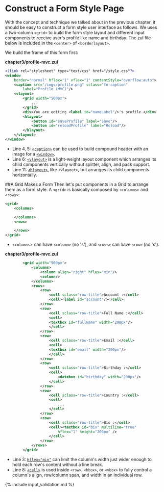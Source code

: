 # Construct a Form Style Page
With the concept and technique we talked about in the previous chapter, it
should be easy to construct a form style user interface as follows. We
uses a two-column `<grid>` to build the form style layout and different
input components to receive user's profile like name and birthday. The
zul file below is included in the `<center>` of `<borderlayout>`.

We build the frame of this form first:

**chapter3/profile-mvc.zul**
```xml
<?link rel="stylesheet" type="text/css" href="/style.css"?>
<window 
    border="normal" hflex="1" vflex="1" contentStyle="overflow:auto">
    <caption src="/imgs/profile.png" sclass="fn-caption"
        label="Profile (MVC)"/>
    <vlayout>
        <grid width="500px">
            ...
        </grid>
        <div>You are editing <label id="nameLabel"/>'s profile.</div>
        <hlayout>
            <button id="saveProfile" label="Save"/>
            <button id="reloadProfile" label="Reload"/>
        </hlayout>
    </vlayout>
</window>
```

-   Line 4, 5:
    [`<caption>`](https://books.zkoss.org/wiki/ZK_Component_Reference/Containers/Caption)
    can be used to build compound header with an image for a [`<window>`](https://books.zkoss.org/wiki/ZK_Component_Reference/Containers/Window ).
-   Line 6: [`<vlayout>`](https://books.zkoss.org/wiki/ZK_Component_Reference/Layouts/Vlayout) is
    a light-weight layout component which arranges its child components
    vertically without splitter, align, and pack support.
-   Line 11:
[`<hlayout>`](https://books.zkoss.org/wiki/ZK_Component_Reference/Layouts/Hlayout), like `<vlayout>`, but arranges its child components horizontally.


##A Grid Makes a Form
Then let's put components in a Grid to arrange them as a form style. A `<grid>` is basically composed by `<columns>` and `<rows>`:

```xml
<grid>
    <columns>

    </columns>
    <rows>

    </rows>
</grid>    
```
* `<columns`> can have `<column>` (no 's'), and `<rows>` can have `<row>` (no 's').


**chapter3/profile-mvc.zul**
```xml
        <grid width="500px">
            <columns>
                <column align="right" hflex="min"/>
                <column/>
            </columns>
            <rows>
                <row>
                    <cell sclass="row-title">Account :</cell>
                    <cell><label id="account"/></cell>
                </row>
                <row>
                    <cell sclass="row-title">Full Name :</cell>
                    <cell>
                    <textbox id="fullName" width="200px"/>
                    </cell>
                </row>
                <row>
                    <cell sclass="row-title">Email :</cell>
                    <cell>
                    <textbox id="email" width="200px"/>
                    </cell>
                </row>
                <row>
                    <cell sclass="row-title">Birthday :</cell>
                    <cell>
                        <datebox id="birthday" width="200px"/>
                    </cell>
                </row>
                <row>
                    <cell sclass="row-title">Country :</cell>
                    <cell>
                        ...
                    </cell>
                </row>
                <row>
                    <cell sclass="row-title">Bio :</cell>
                    <cell><textbox id="bio" multiline="true"
                        hflex="1" height="200px" />
                    </cell>
                </row>
            </rows>
        </grid>
```
- Line 3: [`hflex="min"`](https://www.zkoss.org/wiki/ZK_Developer%27s_Reference/UI_Patterns/Hflex_and_Vflex#Minimum_Flexibility) can limit the column's width just wider enough to hold each row's content without a line break.
-   Line 8:
[`<cell>`](https://books.zkoss.org/wiki/ZK_Component_Reference/Supplementary/Cell) is
    used inside `<row>`, `<hbox>`, or `<vbox>` to fully control a column's align, row/column span, and width in an individual row.


{% include input_validation.md %}
